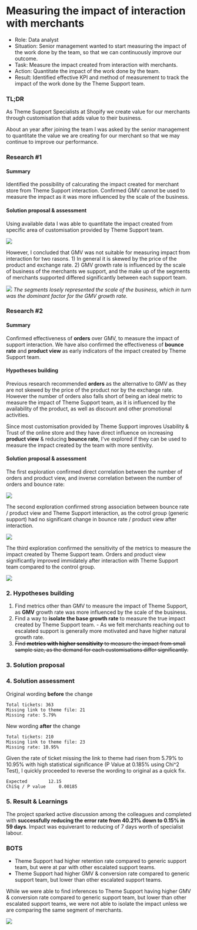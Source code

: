 # Measuring the impact of interaction with merchants

- Role: Data analyst
- Situation: Senior management wanted to start measuring the impact of the work done by the team, so that we can continuously improve our outcome.
- Task: Measure the impact created from interaction with merchants.
- Action: Quantitate the impact of the work done by the team.
- Result: Identified effective KPI and method of measurement to track the impact of the work done by the Theme Support team.


### TL;DR

As Theme Support Specialists at Shopify we create value for our merchants through customisation that adds value to their business.

About an year after joining the team I was asked by the senior management to quantitate the value we are creating for our merchant so that we may continue to improve our performance.

### Research #1 

#### Summary
Identified the possibility of calcurating the impact created for merchant store from Theme Support interaction. Confirmed GMV cannot be used to measure the impact as it was more influenced by the scale of the business.

#### Solution proposal & assessment

Using available data I was able to quantitate the impact created from specific area of customisation provided by Theme Support team.

![](images/service_impact_analysis.png)

However, I concluded that GMV was not suitable for measuring impact from interaction for two rasons. 1) In general it is skewed by the price of the product and exchange rate. 2) GMV growth rate is influenced by the scale of business of the merchants we support, and the make up of the segments of merchants supported differed significantly between each support team.

![](images/segmentation.png)
_The segments losely represented the scale of the business, which in turn was the dominant factor for the GMV growth rate._

### Research #2

#### Summary
Confirmed effectiveness of **orders** over GMV, to measure the impact of support interaction. We have also confirmed the effectiveness of **bounce rate** and **product view** as early indicators of the impact created by Theme Support team.

#### Hypotheses building
Previous research recommended **orders** as the alternative to GMV as they are not skewed by the price of the product nor by the exchange rate. However the number of orders also falls short of being an ideal metric to measure the impact of Theme Support team, as it is influenced by the availability of the product, as well as discount and other promotional activities.

Since most customisation provided by Theme Support improves Usability & Trust of the online store and they have direct influence on increasing **product view** & reducing **bounce rate**, I've explored if they can be used to measure the impact created by the team with more sentivity.

#### Solution proposal & assessment
The first exploration confirmed direct correlation between the number of orders and product view, and inverse correlation between the number of orders and bounce rate:

![](images/correlation.png)

The second exploration confirmed strong association between bounce rate / product view and Theme Support interaction, as the cotrol group (generic support) had no significant change in bounce rate / product view after interaction.

![](images/service_impact_compare.png)

The third exploration confirmed the sensitivity of the metrics to measure the impact created by Theme Support team. Orders and product view significantly improved immidately after interaction with Theme Support team compared to the control group.

![](images/service_impact_differ.png)


### 2. Hypotheses building

1. Find metrics other than GMV to measure the impact of Theme Support, as **GMV** growth rate was more influenced by the scale of the business.
1. Find a way to **isolate the base growth rate** to measure the true impact created by Theme Support team. - As we felt merchants reaching out to escalated support is generally more motivated and have higher natural growth rate.
1. ~~Find **metrics with higher sensitivity** to measure the impact from small sample size, as the demand for each customisations differ significantly.~~



### 3. Solution proposal



### 4. Solution assessment






Original wording **before** the change
```
Total tickets: 363
Missing link to theme file: 21
Missing rate: 5.79%
```
New wording **after** the change
```
Total tickets: 210
Missing link to theme file: 23
Missing rate: 10.95%
```

Given the rate of ticket missing the link to theme had risen from 5.79% to 10.95% with high statistical significance (P Value at 0.185% using Chi^2 Test), I quickly proceeded to reverse the wording to original as a quick fix.

```
Expected		12.15
ChiSq / P value		0.00185
```




### 5. Result & Learnings

The project sparked active discussion among the colleagues and completed with **successfully reducing the error rate from 40.21% down to 0.15% in 59 days**. Impact was equiverant to reducing of 7 days worth of specialist labour.




### BOTS

- Theme Support had higher retention rate compared to generic support team, but were at par with other escalated support teams.
- Theme Support had higher GMV & conversion rate compared to generic support team, but lower than other escalated support teams.

While we were able to find inferences to Theme Support having higher GMV & conversion rate compared to generic support team, but lower than other escalated support teams, we were not able to isolate the impact unless we are comparing the same segment of merchants.

![](images/retention.png)
